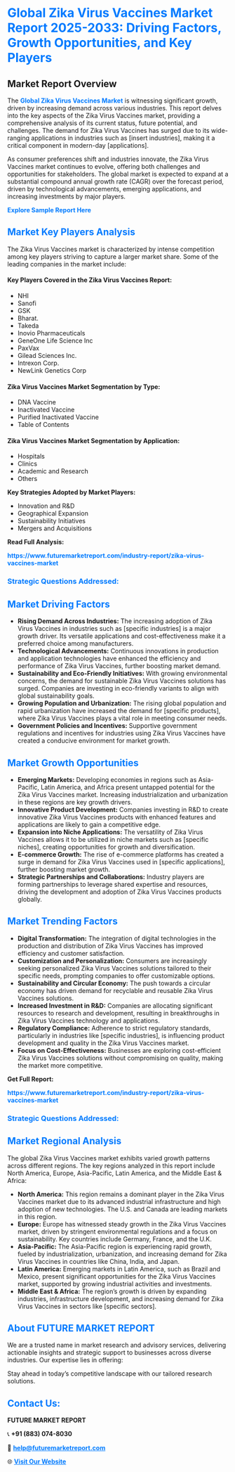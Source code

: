 <h1 style="color: #007BFF;">Global Zika Virus Vaccines Market Report 2025-2033: Driving Factors, Growth Opportunities, and Key Players</h1>

<section id="overview">
<h2>Market Report Overview</h2>
<p>The <a href="https://www.futuremarketreport.com/industry-report/zika-virus-vaccines-market" style="color: #007BFF; text-decoration: none;"><strong>Global Zika Virus Vaccines Market</strong></a> is witnessing significant growth, driven by increasing demand across various industries. This report delves into the key aspects of the Zika Virus Vaccines market, providing a comprehensive analysis of its current status, future potential, and challenges. The demand for Zika Virus Vaccines has surged due to its wide-ranging applications in industries such as [insert industries], making it a critical component in modern-day [applications].</p>
<p>As consumer preferences shift and industries innovate, the Zika Virus Vaccines market continues to evolve, offering both challenges and opportunities for stakeholders. The global market is expected to expand at a substantial compound annual growth rate (CAGR) over the forecast period, driven by technological advancements, emerging applications, and increasing investments by major players.</p>
</section>

<section id="overview">
<p><a href="https://www.futuremarketreport.com/request-sample/reportId=105557" style="color: #007BFF; text-decoration: none;"><strong>Explore Sample Report Here</strong></a></p>
</section>

<section id="key-players">
<h2 style="color: #007BFF;">Market Key Players Analysis</h2>
<p>The Zika Virus Vaccines market is characterized by intense competition among key players striving to capture a larger market share. Some of the leading companies in the market include:</p>
<h4>Key Players Covered in the Zika Virus Vaccines Report:</h4>
<ul><li>NHI</li><li>Sanofi</li><li>GSK</li><li>Bharat.</li><li>Takeda</li><li>Inovio Pharmaceuticals</li><li>GeneOne Life Science Inc</li><li>PaxVax</li><li>Gilead Sciences Inc.</li><li>Intrexon Corp.</li><li>NewLink Genetics Corp</li></ul>
<h4>Zika Virus Vaccines Market Segmentation by Type:</h4>
<ul><li>DNA Vaccine</li><li>Inactivated Vaccine</li><li>Purified Inactivated Vaccine</li><li>Table of Contents</li></ul>

<h4>Zika Virus Vaccines Market Segmentation by Application:</h4>
<ul><li>Hospitals</li><li>Clinics</li><li>Academic and Research</li><li>Others</li></ul>
<p><strong>Key Strategies Adopted by Market Players:</strong></p>
<ul>
<li>Innovation and R&D</li>
<li>Geographical Expansion</li>
<li>Sustainability Initiatives</li>
<li>Mergers and Acquisitions</li>
</ul>
</section>

<section>
<p><strong>Read Full Analysis: </strong></p><a href="https://www.futuremarketreport.com/industry-report/zika-virus-vaccines-market" style="color: #007BFF; text-decoration: none;"><strong>https://www.futuremarketreport.com/industry-report/zika-virus-vaccines-market</strong></a>
<h3 style="color: #007BFF;">Strategic Questions Addressed:</h3>
</section>

<section id="driving-factors">
<h2 style="color: #007BFF;">Market Driving Factors</h2>
<ul>
<li><strong>Rising Demand Across Industries:</strong> The increasing adoption of Zika Virus Vaccines in industries such as [specific industries] is a major growth driver. Its versatile applications and cost-effectiveness make it a preferred choice among manufacturers.</li>
<li><strong>Technological Advancements:</strong> Continuous innovations in production and application technologies have enhanced the efficiency and performance of Zika Virus Vaccines, further boosting market demand.</li>
<li><strong>Sustainability and Eco-Friendly Initiatives:</strong> With growing environmental concerns, the demand for sustainable Zika Virus Vaccines solutions has surged. Companies are investing in eco-friendly variants to align with global sustainability goals.</li>
<li><strong>Growing Population and Urbanization:</strong> The rising global population and rapid urbanization have increased the demand for [specific products], where Zika Virus Vaccines plays a vital role in meeting consumer needs.</li>
<li><strong>Government Policies and Incentives:</strong> Supportive government regulations and incentives for industries using Zika Virus Vaccines have created a conducive environment for market growth.</li>
</ul>
</section>

<section id="growth-opportunities">
<h2 style="color: #007BFF;">Market Growth Opportunities</h2>
<ul>
<li><strong>Emerging Markets:</strong> Developing economies in regions such as Asia-Pacific, Latin America, and Africa present untapped potential for the Zika Virus Vaccines market. Increasing industrialization and urbanization in these regions are key growth drivers.</li>
<li><strong>Innovative Product Development:</strong> Companies investing in R&D to create innovative Zika Virus Vaccines products with enhanced features and applications are likely to gain a competitive edge.</li>
<li><strong>Expansion into Niche Applications:</strong> The versatility of Zika Virus Vaccines allows it to be utilized in niche markets such as [specific niches], creating opportunities for growth and diversification.</li>
<li><strong>E-commerce Growth:</strong> The rise of e-commerce platforms has created a surge in demand for Zika Virus Vaccines used in [specific applications], further boosting market growth.</li>
<li><strong>Strategic Partnerships and Collaborations:</strong> Industry players are forming partnerships to leverage shared expertise and resources, driving the development and adoption of Zika Virus Vaccines products globally.</li>
</ul>
</section>

<section id="trending-factors">
<h2 style="color: #007BFF;">Market Trending Factors</h2>
<ul>
<li><strong>Digital Transformation:</strong> The integration of digital technologies in the production and distribution of Zika Virus Vaccines has improved efficiency and customer satisfaction.</li>
<li><strong>Customization and Personalization:</strong> Consumers are increasingly seeking personalized Zika Virus Vaccines solutions tailored to their specific needs, prompting companies to offer customizable options.</li>
<li><strong>Sustainability and Circular Economy:</strong> The push towards a circular economy has driven demand for recyclable and reusable Zika Virus Vaccines solutions.</li>
<li><strong>Increased Investment in R&D:</strong> Companies are allocating significant resources to research and development, resulting in breakthroughs in Zika Virus Vaccines technology and applications.</li>
<li><strong>Regulatory Compliance:</strong> Adherence to strict regulatory standards, particularly in industries like [specific industries], is influencing product development and quality in the Zika Virus Vaccines market.</li>
<li><strong>Focus on Cost-Effectiveness:</strong> Businesses are exploring cost-efficient Zika Virus Vaccines solutions without compromising on quality, making the market more competitive.</li>
</ul>
</section>

<section>
<p><strong>Get Full Report: </strong></p><a href="https://www.futuremarketreport.com/industry-report/zika-virus-vaccines-market" style="color: #007BFF; text-decoration: none;"><strong>https://www.futuremarketreport.com/industry-report/zika-virus-vaccines-market</strong></a>
<h3 style="color: #007BFF;">Strategic Questions Addressed:</h3>
</section>


<section id="regional-analysis">
<h2 style="color: #007BFF;">Market Regional Analysis</h2>
<p>The global Zika Virus Vaccines market exhibits varied growth patterns across different regions. The key regions analyzed in this report include North America, Europe, Asia-Pacific, Latin America, and the Middle East & Africa:</p>
<ul>
<li><strong>North America:</strong> This region remains a dominant player in the Zika Virus Vaccines market due to its advanced industrial infrastructure and high adoption of new technologies. The U.S. and Canada are leading markets in this region.</li>
<li><strong>Europe:</strong> Europe has witnessed steady growth in the Zika Virus Vaccines market, driven by stringent environmental regulations and a focus on sustainability. Key countries include Germany, France, and the U.K.</li>
<li><strong>Asia-Pacific:</strong> The Asia-Pacific region is experiencing rapid growth, fueled by industrialization, urbanization, and increasing demand for Zika Virus Vaccines in countries like China, India, and Japan.</li>
<li><strong>Latin America:</strong> Emerging markets in Latin America, such as Brazil and Mexico, present significant opportunities for the Zika Virus Vaccines market, supported by growing industrial activities and investments.</li>
<li><strong>Middle East & Africa:</strong> The region’s growth is driven by expanding industries, infrastructure development, and increasing demand for Zika Virus Vaccines in sectors like [specific sectors].</li>
</ul>
</section>

<footer>
<h2 style="color: #007BFF;">About FUTURE MARKET REPORT</h2>
<p>We are a trusted name in market research and advisory services, delivering actionable insights and strategic support to businesses across diverse industries. Our expertise lies in offering:</p>

<p>Stay ahead in today’s competitive landscape with our tailored research solutions.</p>

<h2 style="color: #007BFF;">Contact Us:</h2>
<p><strong>FUTURE MARKET REPORT</strong></p>
<p>📞 <strong>+91 (883) 074-8030</strong></p>
<p>📧 <strong><a href="mailto:help@futuremarketreport.com" style="color: #007BFF;">help@futuremarketreport.com</a></strong></p>
<p>🌐 <strong><a href="https://www.futuremarketreport.com/" style="color: #007BFF;">Visit Our Website</a></strong></p>
</footer>
